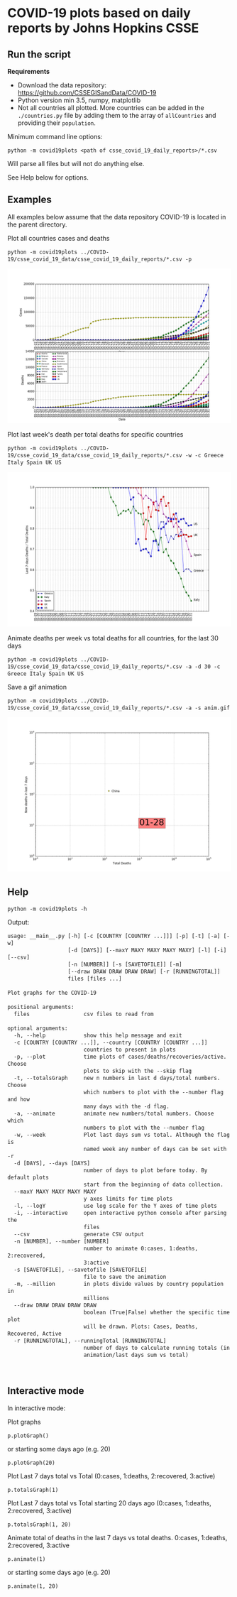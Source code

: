 # COVID-19 plots based on daily reports by Johns Hopkins CSSE

## Run the script

**Requirements**

* Download the data repository: https://github.com/CSSEGISandData/COVID-19
* Python version min 3.5, numpy, matplotlib
* Not all countries all plotted. More countries can be added in the ```./countries.py``` file by adding them to the array of ```allCountries``` and providing their ```population```.

Minimum command line options:
```
python -m covid19plots <path of csse_covid_19_daily_reports>/*.csv
```
Will parse all files but will not do anything else.

See Help below for options.

## Examples

All examples below assume that the data repository COVID-19 is located in the parent directory.

Plot all countries cases and deaths
```
python -m covid19plots ../COVID-19/csse_covid_19_data/csse_covid_19_daily_reports/*.csv -p
```
![](figs/figure_1.png)


Plot last week's death per total deaths for specific countries
```
python -m covid19plots ../COVID-19/csse_covid_19_data/csse_covid_19_daily_reports/*.csv -w -c Greece Italy Spain UK US
```
![](figs/figure_2.png)

Animate deaths per week vs total deaths for all countries, for the last 30 days
```
python -m covid19plots ../COVID-19/csse_covid_19_data/csse_covid_19_daily_reports/*.csv -a -d 30 -c Greece Italy Spain UK US
```
Save a gif animation
```
python -m covid19plots ../COVID-19/csse_covid_19_data/csse_covid_19_daily_reports/*.csv -a -s anim.gif
```

![](figs/anim.gif)

## Help
```
python -m covid19plots -h
```

Output:
```
usage: __main__.py [-h] [-c [COUNTRY [COUNTRY ...]]] [-p] [-t] [-a] [-w]
                   [-d [DAYS]] [--maxY MAXY MAXY MAXY MAXY] [-l] [-i] [--csv]
                   [-n [NUMBER]] [-s [SAVETOFILE]] [-m]
                   [--draw DRAW DRAW DRAW DRAW] [-r [RUNNINGTOTAL]]
                   files [files ...]

Plot graphs for the COVID-19

positional arguments:
  files                 csv files to read from

optional arguments:
  -h, --help            show this help message and exit
  -c [COUNTRY [COUNTRY ...]], --country [COUNTRY [COUNTRY ...]]
                        countries to present in plots
  -p, --plot            time plots of cases/deaths/recoveries/active. Choose
                        plots to skip with the --skip flag
  -t, --totalsGraph     new n numbers in last d days/total numbers. Choose
                        which numbers to plot with the --number flag and how
                        many days with the -d flag.
  -a, --animate         animate new numbers/total numbers. Choose which
                        numbers to plot with the --number flag
  -w, --week            Plot last days sum vs total. Although the flag is
                        named week any number of days can be set with -r
  -d [DAYS], --days [DAYS]
                        number of days to plot before today. By default plots
                        start from the beginning of data collection.
  --maxY MAXY MAXY MAXY MAXY
                        y axes limits for time plots
  -l, --logY            use log scale for the Y axes of time plots
  -i, --interactive     open interactive python console after parsing the
                        files
  --csv                 generate CSV output
  -n [NUMBER], --number [NUMBER]
                        number to animate 0:cases, 1:deaths, 2:recovered,
                        3:active
  -s [SAVETOFILE], --savetofile [SAVETOFILE]
                        file to save the animation
  -m, --million         in plots divide values by country population in
                        millions
  --draw DRAW DRAW DRAW DRAW
                        boolean (True|False) whether the specific time plot
                        will be drawn. Plots: Cases, Deaths, Recovered, Active
  -r [RUNNINGTOTAL], --runningTotal [RUNNINGTOTAL]
                        number of days to calculate running totals (in
                        animation/last days sum vs total)



```

## Interactive mode

In interactive mode:

Plot graphs
```
p.plotGraph()
```
or starting some days ago (e.g. 20)
```
p.plotGraph(20)
```
Plot Last 7 days total vs Total (0:cases, 1:deaths, 2:recovered, 3:active)
```
p.totalsGraph(1)
```
Plot Last 7 days total vs Total starting 20 days ago (0:cases, 1:deaths, 2:recovered, 3:active)
```
p.totalsGraph(1, 20)
```

Animate total of deaths in the last 7 days vs total deaths. 0:cases, 1:deaths, 2:recovered, 3:active
```
p.animate(1)
```
or starting some days ago (e.g. 20)
```
p.animate(1, 20)
```

